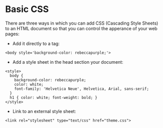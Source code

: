 Basic CSS
=========

There are three ways in which you can add CSS (Cascading Style Sheets) to an HTML document so that you can control the apperance of your web pages:

* Add it directly to a tag:
```
<body style='background-color: rebeccapurple;'>
```
* Add a style sheet in the head section your document:
```
<style>
  body {
    background-color: rebeccapurple;
    color: white;
    font-family: 'Helvetica Neue', Helvetica, Arial, sans-serif;
  }
  h1 { color: white; font-weight: bold; }
</style>
```
* Link to an external style sheet:
```
<link rel="stylesheet" type="text/css" href="theme.css">
```
